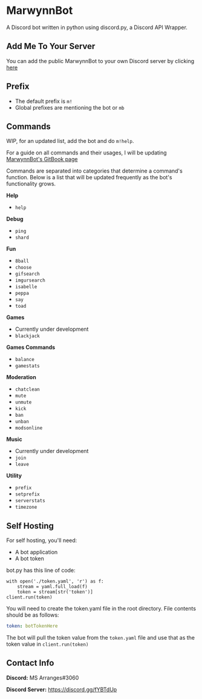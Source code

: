 # MarwynnBot
A Discord bot written in python using discord.py, a Discord API Wrapper.

## Add Me To Your Server
You can add the public MarwynnBot to your own Discord server by clicking [here](https://discord.com/oauth2/authorize?client_id=623317451811061763&scope=bot&permissions=8)

## Prefix
- The default prefix is `m!`
- Global prefixes are mentioning the bot or `mb`

## Commands
WIP, for an updated list, add the bot and do `m!help`.

For a guide on all commands and their usages, I will be updating [MarwynnBot's GitBook page](https://marwynn.gitbook.io/marwynnbot/)

Commands are separated into categories that determine a command's function. Below is a list that will be updated
frequently as the bot's functionality grows.

**Help**
- `help`

**Debug**
- `ping`
- `shard`

**Fun**
- `8ball`
- `choose`
- `gifsearch`
- `imgursearch`
- `isabelle`
- `peppa`
- `say`
- `toad`

**Games**
- Currently under development
- `blackjack`

**Games Commands**
- `balance`
- `gamestats`

**Moderation**
- `chatclean`
- `mute`
- `unmute`
- `kick`
- `ban`
- `unban`
- `modsonline`

**Music**
- Currently under development
- `join`
- `leave`

**Utility**
- `prefix`
- `setprefix`
- `serverstats`
- `timezone`

## Self Hosting
For self hosting, you'll need:
- A bot application
- A bot token

bot.py has this line of code:
```
with open('./token.yaml', 'r') as f:
    stream = yaml.full_load(f)
    token = stream[str('token')]
client.run(token)
```
You will need to create the token.yaml file in the root directory. File contents should be as follows:
```yaml
token: botTokenHere
```
The bot will pull the token value from the `token.yaml` file and use that as the token value in `client.run(token)`
## Contact Info
**Discord:** MS Arranges#3060

**Discord Server:** https://discord.gg/fYBTdUp